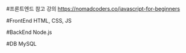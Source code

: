 #프론트엔드 참고 강의
https://nomadcoders.co/javascript-for-beginners

#FrontEnd 
HTML, CSS, JS

#BackEnd
Node.js

#DB
MySQL
